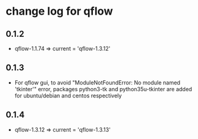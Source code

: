 # change log for qflow
## 0.1.2
* qflow-1.1.74 => current = 'qflow-1.3.12'
## 0.1.3
* For qflow gui, to avoid "ModuleNotFoundError: No module named 'tkinter'" error, packages python3-tk and python35u-tkinter are added for ubuntu/debian and centos respectively
## 0.1.4
* qflow-1.3.12 => current = 'qflow-1.3.13'

